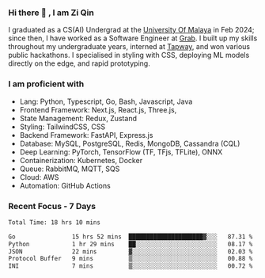 <!-- <img height="180rem" width="100%" src="https://github.com/ziqinyeow/ziqinyeow/blob/main/header.png?raw=true" /> -->

### Hi there 👋 , I am Zi Qin
<!-- ![visitors](https://visitor-badge.glitch.me/badge?page_id=page.id) -->

I graduated as a CS(AI) Undergrad at the [University Of Malaya](https://www.um.edu.my/) in Feb 2024; since then, I have worked as a Software Engineer at [Grab](https://www.grab.com/my/). I built up my skills throughout my undergraduate years, interned at [Tapway](https://gotapway.com/), and won various public hackathons. I specialised in styling with CSS, deploying ML models directly on the edge, and rapid prototyping.

### I am proficient with

- Lang: Python, Typescript, Go, Bash, Javascript, Java
- Frontend Framework: Next.js, React.js, Three.js,
- State Management: Redux, Zustand
- Styling: TailwindCSS, CSS
- Backend Framework: FastAPI, Express.js
- Database: MySQL, PostgreSQL, Redis, MongoDB, Cassandra (CQL)
- Deep Learning: PyTorch, TensorFlow (TF, TFjs, TFLite), ONNX
- Containerization: Kubernetes, Docker
- Queue: RabbitMQ, MQTT, SQS
- Cloud: AWS
- Automation: GitHub Actions

### Recent Focus - 7 Days
<!--START_SECTION:waka-->

```txt
Total Time: 18 hrs 10 mins

Go                15 hrs 52 mins  █████████████████████▓░░░   87.31 %
Python            1 hr 29 mins    ██░░░░░░░░░░░░░░░░░░░░░░░   08.17 %
JSON              22 mins         ▓░░░░░░░░░░░░░░░░░░░░░░░░   02.03 %
Protocol Buffer   9 mins          ▒░░░░░░░░░░░░░░░░░░░░░░░░   00.88 %
INI               7 mins          ▒░░░░░░░░░░░░░░░░░░░░░░░░   00.72 %
```

<!--END_SECTION:waka-->

<!--![Leetcode Stats](https://leetcard.jacoblin.cool/ziqinyeow?ext=heatmap&theme=light,nord&width=1200&height=400)-->
